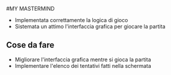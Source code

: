 #MY MASTERMIND

- Implementata correttamente la logica di gioco
- Sistemata un attimo l'interfaccia grafica per giocare la partita

## Cose da fare
- Migliorare l'interfaccia grafica mentre si gioca la partita
- Implementare l'elenco dei tentativi fatti nella schermata